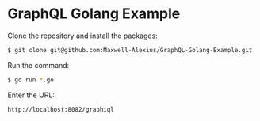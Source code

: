 # GraphQL Golang Example

Clone the repository and install the packages:

```bash
$ git clone git@github.com:Maxwell-Alexius/GraphQL-Golang-Example.git
```

Run the command:

```bash
$ go run *.go
```

Enter the URL:

```
http://localhost:8082/graphiql
```
